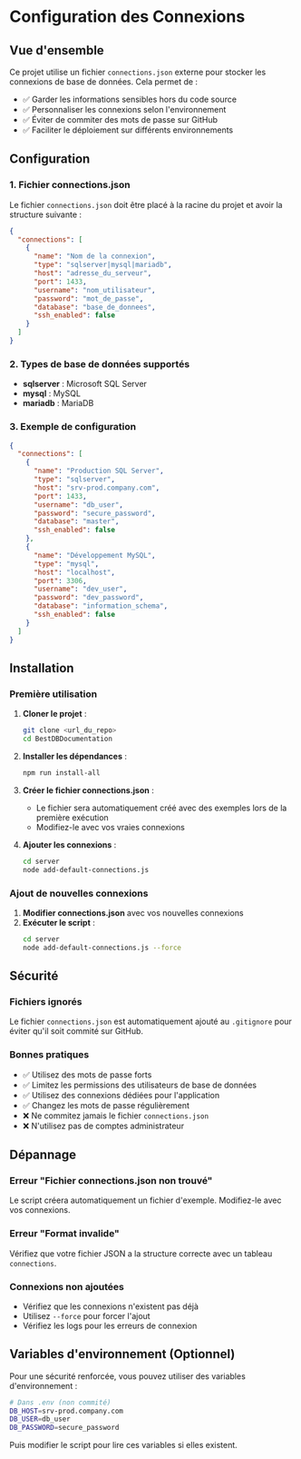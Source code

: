 # Configuration des Connexions

## Vue d'ensemble

Ce projet utilise un fichier `connections.json` externe pour stocker les connexions de base de données. Cela permet de :

- ✅ Garder les informations sensibles hors du code source
- ✅ Personnaliser les connexions selon l'environnement
- ✅ Éviter de commiter des mots de passe sur GitHub
- ✅ Faciliter le déploiement sur différents environnements

## Configuration

### 1. Fichier connections.json

Le fichier `connections.json` doit être placé à la racine du projet et avoir la structure suivante :

```json
{
  "connections": [
    {
      "name": "Nom de la connexion",
      "type": "sqlserver|mysql|mariadb",
      "host": "adresse_du_serveur",
      "port": 1433,
      "username": "nom_utilisateur",
      "password": "mot_de_passe",
      "database": "base_de_donnees",
      "ssh_enabled": false
    }
  ]
}
```

### 2. Types de base de données supportés

- **sqlserver** : Microsoft SQL Server
- **mysql** : MySQL
- **mariadb** : MariaDB

### 3. Exemple de configuration

```json
{
  "connections": [
    {
      "name": "Production SQL Server",
      "type": "sqlserver",
      "host": "srv-prod.company.com",
      "port": 1433,
      "username": "db_user",
      "password": "secure_password",
      "database": "master",
      "ssh_enabled": false
    },
    {
      "name": "Développement MySQL",
      "type": "mysql",
      "host": "localhost",
      "port": 3306,
      "username": "dev_user",
      "password": "dev_password",
      "database": "information_schema",
      "ssh_enabled": false
    }
  ]
}
```

## Installation

### Première utilisation

1. **Cloner le projet** :
   ```bash
   git clone <url_du_repo>
   cd BestDBDocumentation
   ```

2. **Installer les dépendances** :
   ```bash
   npm run install-all
   ```

3. **Créer le fichier connections.json** :
   - Le fichier sera automatiquement créé avec des exemples lors de la première exécution
   - Modifiez-le avec vos vraies connexions

4. **Ajouter les connexions** :
   ```bash
   cd server
   node add-default-connections.js
   ```

### Ajout de nouvelles connexions

1. **Modifier connections.json** avec vos nouvelles connexions
2. **Exécuter le script** :
   ```bash
   cd server
   node add-default-connections.js --force
   ```

## Sécurité

### Fichiers ignorés

Le fichier `connections.json` est automatiquement ajouté au `.gitignore` pour éviter qu'il soit commité sur GitHub.

### Bonnes pratiques

- ✅ Utilisez des mots de passe forts
- ✅ Limitez les permissions des utilisateurs de base de données
- ✅ Utilisez des connexions dédiées pour l'application
- ✅ Changez les mots de passe régulièrement
- ❌ Ne commitez jamais le fichier `connections.json`
- ❌ N'utilisez pas de comptes administrateur

## Dépannage

### Erreur "Fichier connections.json non trouvé"

Le script créera automatiquement un fichier d'exemple. Modifiez-le avec vos connexions.

### Erreur "Format invalide"

Vérifiez que votre fichier JSON a la structure correcte avec un tableau `connections`.

### Connexions non ajoutées

- Vérifiez que les connexions n'existent pas déjà
- Utilisez `--force` pour forcer l'ajout
- Vérifiez les logs pour les erreurs de connexion

## Variables d'environnement (Optionnel)

Pour une sécurité renforcée, vous pouvez utiliser des variables d'environnement :

```bash
# Dans .env (non commité)
DB_HOST=srv-prod.company.com
DB_USER=db_user
DB_PASSWORD=secure_password
```

Puis modifier le script pour lire ces variables si elles existent. 